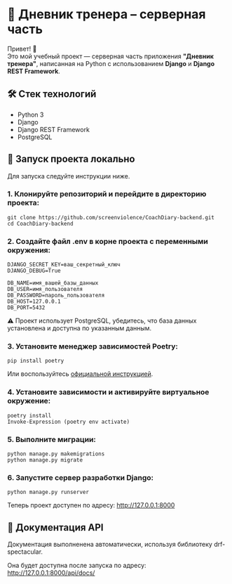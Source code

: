 # 📘 Дневник тренера – серверная часть

Привет! 👋  
Это мой учебный проект — серверная часть приложения **"Дневник тренера"**, написанная на Python с использованием **Django** и **Django REST Framework**.


## 🛠️ Стек технологий

- Python 3
- Django
- Django REST Framework
- PostgreSQL

## 🚀 Запуск проекта локально

Для запуска следуйте инструкции ниже.

### 1. Клонируйте репозиторий и перейдите в директорию проекта:

```
git clone https://github.com/screenviolence/CoachDiary-backend.git
cd CoachDiary-backend
```
### 2. Создайте файл .env в корне проекта с переменными окружения:
```
DJANGO_SECRET_KEY=ваш_секретный_ключ
DJANGO_DEBUG=True

DB_NAME=имя_вашей_базы_данных
DB_USER=имя_пользователя
DB_PASSWORD=пароль_пользователя
DB_HOST=127.0.0.1
DB_PORT=5432
```
⚠️ Проект использует PostgreSQL, убедитесь, что база данных установлена и доступна по указанным данным.

### 3. Установите менеджер зависимостей Poetry:
```
pip install poetry
```
Или воспользуйтесь [официальной инструкцией](https://python-poetry.org/docs/).

### 4. Установите зависимости и активируйте виртуальное окружение:
```
poetry install
Invoke-Expression (poetry env activate)
```
### 5. Выполните миграции:
```
python manage.py makemigrations
python manage.py migrate
```

### 6. Запустите сервер разработки Django:
```
python manage.py runserver
```

Теперь проект доступен по адресу: http://127.0.0.1:8000

## 📖 Документация API
Документация выполненена автоматически, используя библиотеку drf-spectacular. 

Она будет доступна после запуска по адресу: http://127.0.0.1:8000/api/docs/
